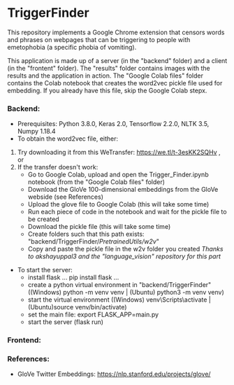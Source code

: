 # TriggerFinder

This repository implements a Google Chrome extension that censors words and phrases on webpages that can be triggering to people with emetophobia (a specific phobia of vomiting).

This application is made up of a server (in the "backend" folder) and a client (in the "frontent" folder). The "results" folder contains images with the results and the application in action. The "Google Colab files" folder contains the Colab notebook that creates the word2vec pickle file used for embedding. If you already have this file, skip the Google Colab stepx.

### Backend:
- Prerequisites: Python 3.8.0, Keras 2.0, Tensorflow 2.2.0, NLTK 3.5, Numpy 1.18.4
- To obtain the word2vec file, either:
1. Try downloading it from this WeTransfer: https://we.tl/t-3esKK2SQHv , or
2. If the transfer doesn't work:
    - Go to Google Colab, upload and open the Trigger_Finder.ipynb notebook (from the "Google Colab files" folder)
    - Download the GloVe 100-dimensional embeddings from the GloVe webside (see References)
    - Upload the glove file to Google Colab (this will take some time)
    - Run each piece of code in the notebook and wait for the pickle file to be created
    - Download the pickle file (this will take some time)
    - Create folders such that this path exists: "backend/TriggerFinder/*PretrainedUtils/w2v*"
    - Copy and paste the pickle file in the w2v folder you created
*Thanks to akshayuppal3 and the "language_vision" repository for this part*
- To start the server:
    - install flask 
    ...
    pip install flask
    ...
    - create a python virtual environment in "backend/TriggerFinder" ((Windows) python -m venv venv   |   (Ubuntu) python3 -m venv venv)
    - start the virtual environment ((Windows) venv\Scripts\activate   |   (Ubuntu)source venv/bin/activate)
    - set the main file: export FLASK_APP=main.py
    - start the server (flask run)


### Frontend:

### References:
- GloVe Twitter Embeddings: https://nlp.stanford.edu/projects/glove/
